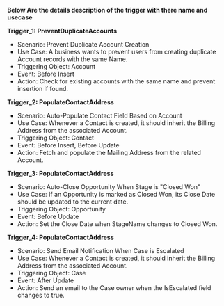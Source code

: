 **Below Are the details description of the trigger with there name and usecase**

**Trigger_1: PreventDuplicateAccounts**
- Scenario: Prevent Duplicate Account Creation
- Use Case: A business wants to prevent users from creating duplicate Account records with the same Name.
- Triggering Object: Account
- Event: Before Insert
- Action: Check for existing accounts with the same name and prevent insertion if found.

**Trigger_2: PopulateContactAddress**
- Scenario: Auto-Populate Contact Field Based on Account
- Use Case: Whenever a Contact is created, it should inherit the Billing Address from the associated Account.
- Triggering Object: Contact
- Event: Before Insert, Before Update
- Action: Fetch and populate the Mailing Address from the related Account.

**Trigger_3: PopulateContactAddress**
- Scenario: Auto-Close Opportunity When Stage is "Closed Won"
- Use Case: If an Opportunity is marked as Closed Won, its Close Date should be updated to the current date.
- Triggering Object: Opportunity
- Event: Before Update
- Action: Set the Close Date when StageName changes to Closed Won.

**Trigger_4: PopulateContactAddress**
- Scenario: Send Email Notification When Case is Escalated
- Use Case: Whenever a Contact is created, it should inherit the Billing Address from the associated Account.
- Triggering Object: Case
- Event: After Update
- Action: Send an email to the Case owner when the IsEscalated field changes to true.
